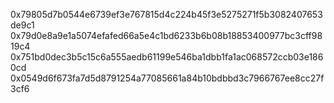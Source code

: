 0x79805d7b0544e6739ef3e767815d4c224b45f3e5275271f5b3082407653de9c1
0x79d0e8a9e1a5074efafed66a5e4c1bd6233b6b08b18853400977bc3cff9819c4
0x751bd0dec3b5c15c6a555aedb61199e546ba1dbb1fa1ac068572ccb03e1860cd
0x0549d6f673fa7d5d8791254a77085661a84b10bdbbd3c7966767ee8cc27f3cf6
